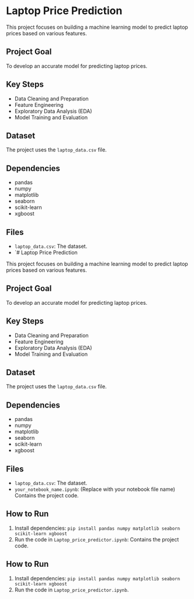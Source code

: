 # Laptop Price Prediction

This project focuses on building a machine learning model to predict laptop prices based on various features.

## Project Goal

To develop an accurate model for predicting laptop prices.

## Key Steps

*   Data Cleaning and Preparation
*   Feature Engineering
*   Exploratory Data Analysis (EDA)
*   Model Training and Evaluation

## Dataset

The project uses the `laptop_data.csv` file.

## Dependencies

*   pandas
*   numpy
*   matplotlib
*   seaborn
*   scikit-learn
*   xgboost

## Files

*   `laptop_data.csv`: The dataset.
*   `# Laptop Price Prediction

This project focuses on building a machine learning model to predict laptop prices based on various features.

## Project Goal

To develop an accurate model for predicting laptop prices.

## Key Steps

*   Data Cleaning and Preparation
*   Feature Engineering
*   Exploratory Data Analysis (EDA)
*   Model Training and Evaluation

## Dataset

The project uses the `laptop_data.csv` file.

## Dependencies

*   pandas
*   numpy
*   matplotlib
*   seaborn
*   scikit-learn
*   xgboost

## Files

*   `laptop_data.csv`: The dataset.
*   `your_notebook_name.ipynb`: (Replace with your notebook file name) Contains the project code.


## How to Run

1.  Install dependencies: `pip install pandas numpy matplotlib seaborn scikit-learn xgboost`
2.  Run the code in `Laptop_price_predictor.ipynb`:  Contains the project code.


## How to Run

1.  Install dependencies: `pip install pandas numpy matplotlib seaborn scikit-learn xgboost`
2.  Run the code in `Laptop_price_predictor.ipynb`.
